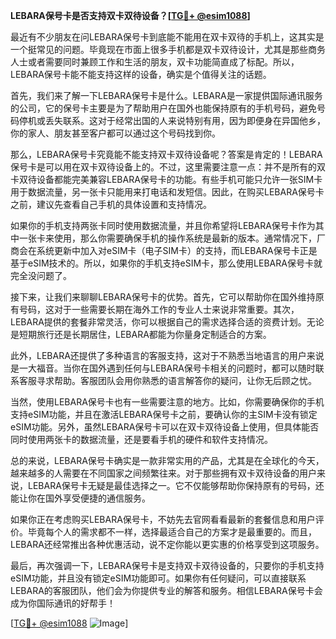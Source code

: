 **LEBARA保号卡是否支持双卡双待设备？[[TG💪+ @esim1088](https://t.me/s/esim1088)]**

最近有不少朋友在问LEBARA保号卡到底能不能用在双卡双待的手机上，这其实是一个挺常见的问题。毕竟现在市面上很多手机都是双卡双待设计，尤其是那些商务人士或者需要同时兼顾工作和生活的朋友，双卡功能简直成了标配。所以，LEBARA保号卡能不能支持这样的设备，确实是个值得关注的话题。

首先，我们来了解一下LEBARA保号卡是什么。LEBARA是一家提供国际通讯服务的公司，它的保号卡主要是为了帮助用户在国外也能保持原有的手机号码，避免号码停机或丢失联系。这对于经常出国的人来说特别有用，因为即便身在异国他乡，你的家人、朋友甚至客户都可以通过这个号码找到你。

那么，LEBARA保号卡究竟能不能支持双卡双待设备呢？答案是肯定的！LEBARA保号卡是可以用在双卡双待设备上的。不过，这里需要注意一点：并不是所有的双卡双待设备都能完美兼容LEBARA保号卡的功能。有些手机可能只允许一张SIM卡用于数据流量，另一张卡只能用来打电话和发短信。因此，在购买LEBARA保号卡之前，建议先查看自己手机的具体设置和支持情况。

如果你的手机支持两张卡同时使用数据流量，并且你希望将LEBARA保号卡作为其中一张卡来使用，那么你需要确保手机的操作系统是最新的版本。通常情况下，厂商会在系统更新中加入对eSIM卡（电子SIM卡）的支持，而LEBARA保号卡正是基于eSIM技术的。所以，如果你的手机支持eSIM卡，那么使用LEBARA保号卡就完全没问题了。

接下来，让我们来聊聊LEBARA保号卡的优势。首先，它可以帮助你在国外维持原有号码，这对于一些需要长期在海外工作的专业人士来说非常重要。其次，LEBARA提供的套餐非常灵活，你可以根据自己的需求选择合适的资费计划。无论是短期旅行还是长期居住，LEBARA都能为你量身定制适合的方案。

此外，LEBARA还提供了多种语言的客服支持，这对于不熟悉当地语言的用户来说是一大福音。当你在国外遇到任何与LEBARA保号卡相关的问题时，都可以随时联系客服寻求帮助。客服团队会用你熟悉的语言解答你的疑问，让你无后顾之忧。

当然，使用LEBARA保号卡也有一些需要注意的地方。比如，你需要确保你的手机支持eSIM功能，并且在激活LEBARA保号卡之前，要确认你的主SIM卡没有锁定eSIM功能。另外，虽然LEBARA保号卡可以在双卡双待设备上使用，但具体能否同时使用两张卡的数据流量，还是要看手机的硬件和软件支持情况。

总的来说，LEBARA保号卡确实是一款非常实用的产品，尤其是在全球化的今天，越来越多的人需要在不同国家之间频繁往来。对于那些拥有双卡双待设备的用户来说，LEBARA保号卡无疑是最佳选择之一。它不仅能够帮助你保持原有的号码，还能让你在国外享受便捷的通信服务。

如果你正在考虑购买LEBARA保号卡，不妨先去官网看看最新的套餐信息和用户评价。毕竟每个人的需求都不一样，选择最适合自己的方案才是最重要的。而且，LEBARA还经常推出各种优惠活动，说不定你能以更实惠的价格享受到这项服务。

最后，再次强调一下，LEBARA保号卡是支持双卡双待设备的，只要你的手机支持eSIM功能，并且没有锁定eSIM功能即可。如果你有任何疑问，可以直接联系LEBARA的客服团队，他们会为你提供专业的解答和服务。相信LEBARA保号卡会成为你国际通讯的好帮手！

[[TG💪+ @esim1088](https://t.me/s/esim1088) ![Image](https://i.postimg.cc/4NQfJmqS/Snipaste-2025-05-13-00-14-12.png)]